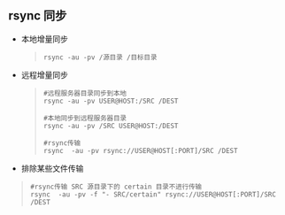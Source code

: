 ## rsync 同步

* 本地增量同步

  > ```
  > rsync -au -pv /源目录 /目标目录
  > ```
* 远程增量同步

  >  ```
  >  #远程服务器目录同步到本地
  >  rsync -au -pv USER@HOST:/SRC /DEST
  >
  >  #本地同步到远程服务器目录
  >  rsync -au -pv /SRC USER@HOST:/DEST
  >  
  >  #rsync传输
  >  rsync  -au -pv rsync://USER@HOST[:PORT]/SRC /DEST
  >  ```

* 排除某些文件传输

>  ```
>  #rsync传输 SRC 源目录下的 certain 目录不进行传输
>  rsync  -au -pv -f "- SRC/certain" rsync://USER@HOST[:PORT]/SRC /DEST
>  ```
